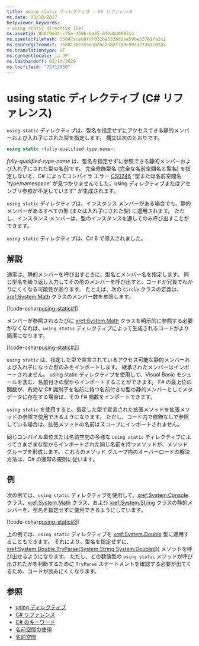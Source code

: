 ```yaml
---
title: using static ディレクティブ - C# リファレンス
ms.date: 03/10/2017
helpviewer_keywords:
- using static directive [C#]
ms.assetid: 8b8f9e34-c75e-469b-ba85-6f2eb4090314
ms.openlocfilehash: 55847aceb9fdf032ba533b82ee59be53761fa2c2
ms.sourcegitcommit: 7588136e355e10cbc2582f389c90c127363c02a5
ms.translationtype: HT
ms.contentlocale: ja-JP
ms.lasthandoff: 03/14/2020
ms.locfileid: "75712950"
---
```

# <a name="using-static-directive-c-reference"></a>using static ディレクティブ (C# リファレンス)

`using static` ディレクティブは、型名を指定せずにアクセスできる静的メンバーおよび入れ子にされた型を指定します。 構文は次のとおりです。

```csharp
using static <fully-qualified-type-name>;
```

*fully-qualified-type-name* は、型名を指定せずに参照できる静的メンバーおよび入れ子にされた型の名前です。 完全修飾型名 (完全な名前空間名と型名) を指定しないと、C# によってコンパイラ エラー [CS0246](../compiler-messages/cs0246.md) "型または名前空間名 'type/namespace' が見つかりませんでした。using ディレクティブまたはアセンブリ参照が不足しています" が生成されます。

`using static` ディレクティブは、インスタンス メンバーがある場合でも、静的メンバーがあるすべての型 (または入れ子にされた型) に適用されます。 ただし、インスタンス メンバーは、型のインスタンスを通してのみ呼び出すことができます。

`using static` ディレクティブは、C# 6 で導入されました。

## <a name="remarks"></a>解説

通常は、静的メンバーを呼び出すときに、型名とメンバー名を指定します。 同じ型名を繰り返し入力してその型のメンバーを呼び出すと、コードが冗長でわかりにくくなる可能性があります。 たとえば、次の `Circle` クラスの定義は、<xref:System.Math> クラスのメンバー数を参照します。

[!code-csharp[using-static#1](~/samples/snippets/csharp/language-reference/keywords/using/using-static1.cs#1)]

メンバーが参照されるたびに <xref:System.Math> クラスを明示的に参照する必要がなくなれば、`using static` ディレクティブによって生成されるコードがより簡潔になります。

[!code-csharp[using-static#2](~/samples/snippets/csharp/language-reference/keywords/using/using-static2.cs#1)]

`using static` は、指定した型で宣言されているアクセス可能な静的メンバーおよび入れ子になった型のみをインポートします。  継承されたメンバーはインポートされません。  using static ディレクティブを使用して、Visual Basic モジュールを含む、名前付きの型からインポートすることができます。  F# の最上位の関数が、有効な C# 識別子を名前に持つ名前付きの型の静的メンバーとしてメタデータに存在する場合は、その F# 関数をインポートできます。

 `using static` を使用すると、指定した型で宣言された拡張メソッドを拡張メソッドの参照で使用できるようになります。  ただし、コード内で修飾なしで参照している場合は、拡張メソッドの名前はスコープにインポートされません。

 同じコンパイル単位または名前空間の多様な `using static` ディレクティブによってさまざまな型からインポートされた同じ名前を持つメソッドが、メソッド グループを形成します。  これらのメソッド グループ内のオーバーロードの解決方法は、C# の通常の規則に従います。

## <a name="example"></a>例

次の例では、`using static` ディレクティブを使用して、<xref:System.Console> クラス、<xref:System.Math> クラス、および <xref:System.String> クラスの静的メンバーを、型名を指定せずに使用できるようにしています。

[!code-csharp[using-static#3](~/samples/snippets/csharp/language-reference/keywords/using/using-static3.cs)]

上の例では、`using static` ディレクティブを <xref:System.Double> 型に適用することもできます。 それにより、型名を指定せずに、<xref:System.Double.TryParse(System.String,System.Double@)> メソッドを呼び出せるようになります。 ただし、どの数値型の `using static` メソッドが呼び出されたかを判断するために `TryParse` ステートメントを確認する必要が出てくるため、コードが読みにくくなります。

## <a name="see-also"></a>参照

- [using ディレクティブ](using-directive.md)
- [C# リファレンス](../index.md)
- [C# のキーワード](index.md)
- [名前空間の使用](../../programming-guide/namespaces/using-namespaces.md)
- [名前空間](../../programming-guide/namespaces/index.md)
